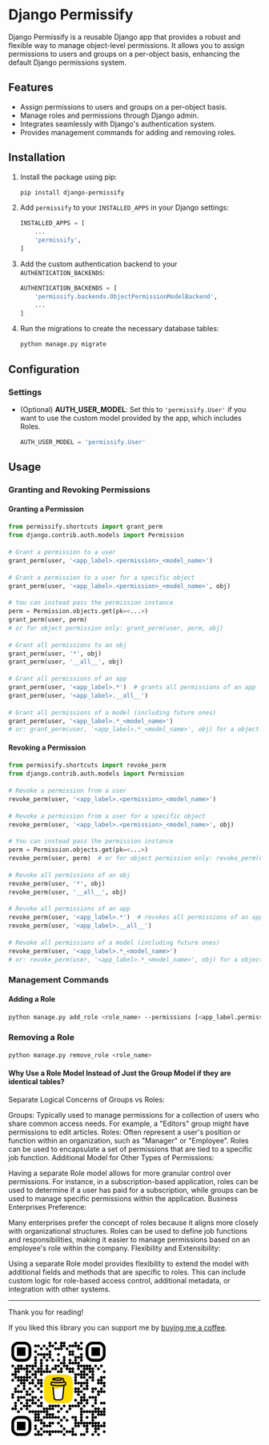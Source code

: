 # Django Permissify

Django Permissify is a reusable Django app that provides a robust and flexible way to manage object-level permissions. It allows you to assign permissions to users and groups on a per-object basis, enhancing the default Django permissions system.

## Features

- Assign permissions to users and groups on a per-object basis.
- Manage roles and permissions through Django admin.
- Integrates seamlessly with Django's authentication system.
- Provides management commands for adding and removing roles.

## Installation

1. Install the package using pip:

    ```bash
    pip install django-permissify
    ```

2. Add `permissify` to your `INSTALLED_APPS` in your Django settings:

    ```python
    INSTALLED_APPS = [
        ...
        'permissify',
    ]
    ```

3. Add the custom authentication backend to your `AUTHENTICATION_BACKENDS`:

    ```python
    AUTHENTICATION_BACKENDS = [
        'permissify.backends.ObjectPermissionModelBackend',
        ...
    ]
    ```

4. Run the migrations to create the necessary database tables:

    ```bash
    python manage.py migrate
    ```

## Configuration

### Settings

- (Optional) **AUTH_USER_MODEL**: Set this to `'permissify.User'` if you want to use the custom model provided by the app, which includes Roles.

    ```python
    AUTH_USER_MODEL = 'permissify.User'
    ```

## Usage

### Granting and Revoking Permissions

#### Granting a Permission

```python
from permissify.shortcuts import grant_perm
from django.contrib.auth.models import Permission

# Grant a permission to a user
grant_perm(user, '<app_label>.<permission>_<model_name>')

# Grant a permission to a user for a specific object
grant_perm(user, '<app_label>.<permission>_<model_name>', obj)

# You can instead pass the permission instance
perm = Permission.objects.get(pk=<...>)
grant_perm(user, perm)
# or for object permission only: grant_perm(user, perm, obj)

# Grant all permissions to an obj
grant_perm(user, '*', obj)
grant_perm(user, '__all__', obj)

# Grant all permissions of an app
grant_perm(user, '<app_label>.*')  # grants all permissions of an app
grant_perm(user, '<app_label>.__all__')

# Grant all permissions of a model (including future ones)
grant_perm(user, '<app_label>.*_<model_name>')
# or: grant_perm(user, '<app_label>.*_<model_name>', obj) for a object-level permission

```

#### Revoking a Permission

```python
from permissify.shortcuts import revoke_perm
from django.contrib.auth.models import Permission

# Revoke a permission from a user
revoke_perm(user, '<app_label>.<permission>_<model_name>')

# Revoke a permission from a user for a specific object
revoke_perm(user, '<app_label>.<permission>_<model_name>', obj)

# You can instead pass the permission instance
perm = Permission.objects.get(pk=<...>)
revoke_perm(user, perm)  # or for object permission only: revoke_perm(user, perm, obj)

# Revoke all permissions of an obj
revoke_perm(user, '*', obj)
revoke_perm(user, '__all__', obj)

# Revoke all permissions of an app
revoke_perm(user, '<app_label>.*')  # revokes all permissions of an app
revoke_perm(user, '<app_label>.__all__')

# Revoke all permissions of a model (including future ones)
revoke_perm(user, '<app_label>.*_<model_name>')
# or: revoke_perm(user, '<app_label>.*_<model_name>', obj) for a object-level permission

```

### Management Commands

#### Adding a Role

```bash
python manage.py add_role <role_name> --permissions [<app_label.permission_codename>, ...]
```

### Removing a Role

```bash
python manage.py remove_role <role_name>
```

#### Why Use a Role Model Instead of Just the Group Model if they are identical tables?
Separate Logical Concerns of Groups vs Roles:

Groups: Typically used to manage permissions for a collection of users who share common access needs. For example, a "Editors" group might have permissions to edit articles.
Roles: Often represent a user's position or function within an organization, such as "Manager" or "Employee". Roles can be used to encapsulate a set of permissions that are tied to a specific job function.
Additional Model for Other Types of Permissions:

Having a separate Role model allows for more granular control over permissions. For instance, in a subscription-based application, roles can be used to determine if a user has paid for a subscription, while groups can be used to manage specific permissions within the application.
Business Enterprises Preference:

Many enterprises prefer the concept of roles because it aligns more closely with organizational structures. Roles can be used to define job functions and responsibilities, making it easier to manage permissions based on an employee's role within the company.
Flexibility and Extensibility:

Using a separate Role model provides flexibility to extend the model with additional fields and methods that are specific to roles. This can include custom logic for role-based access control, additional metadata, or integration with other systems.

---

Thank you for reading!

If you liked this library you can support me by [buying me a coffee](https://www.buymeacoffee.com/dmp593).

<img src="bmc_qr.png" alt="https://www.buymeacoffee.com/dmp593" width="200"/>